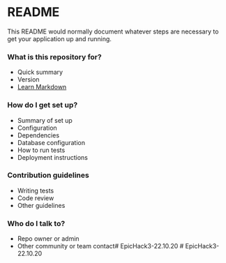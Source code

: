 # README #

This README would normally document whatever steps are necessary to get your application up and running.

### What is this repository for? ###

* Quick summary
* Version
* [Learn Markdown](https://bitbucket.org/tutorials/markdowndemo)

### How do I get set up? ###

* Summary of set up
* Configuration
* Dependencies
* Database configuration
* How to run tests
* Deployment instructions

### Contribution guidelines ###

* Writing tests
* Code review
* Other guidelines

### Who do I talk to? ###

* Repo owner or admin
* Other community or team contact#   E p i c H a c k 3 - 2 2 . 1 0 . 2 0  
 #   E p i c H a c k 3 - 2 2 . 1 0 . 2 0  
 